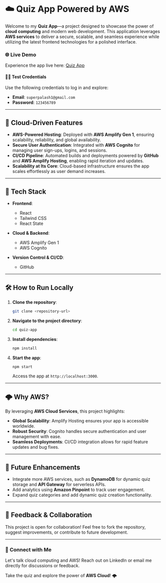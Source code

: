 # ☁️ Quiz App Powered by AWS  

Welcome to my **Quiz App**—a project designed to showcase the power of **cloud computing** and modern web development. This application leverages **AWS services** to deliver a secure, scalable, and seamless experience while utilizing the latest frontend technologies for a polished interface.  

### 🌐 **Live Demo**  
Experience the app live here: [Quiz App](https://main.d1fustll4gbj13.amplifyapp.com)  

#### 🧑‍💻 Test Credentials  
Use the following credentials to log in and explore:  
- **Email**: `superpalash1@gmail.com`  
- **Password**: `123456789`  

---

## 🚀 **Cloud-Driven Features**  

- **AWS-Powered Hosting**: Deployed with **AWS Amplify Gen 1**, ensuring scalability, reliability, and global availability.  
- **Secure User Authentication**: Integrated with **AWS Cognito** for managing user sign-ups, logins, and sessions.  
- **CI/CD Pipeline**: Automated builds and deployments powered by **GitHub** and **AWS Amplify Hosting**, enabling rapid iteration and updates.  
- **Scalability at Its Core**: Cloud-based infrastructure ensures the app scales effortlessly as user demand increases.  

---

## 🌟 **Tech Stack**  

- **Frontend**:  
  - React  
  - Tailwind CSS  
  - React State  

- **Cloud & Backend**:  
  - AWS Amplify Gen 1  
  - AWS Cognito  

- **Version Control & CI/CD**:  
  - GitHub  

---

## 🛠️ **How to Run Locally**  

1. **Clone the repository**:  
   ```bash  
   git clone <repository-url>  
   ```  

2. **Navigate to the project directory**:  
   ```bash  
   cd quiz-app  
   ```  

3. **Install dependencies**:  
   ```bash  
   npm install  
   ```  

4. **Start the app**:  
   ```bash  
   npm start  
   ```  
   Access the app at `http://localhost:3000`.  

---

## 🌩️ **Why AWS?**  

By leveraging **AWS Cloud Services**, this project highlights:  
- **Global Scalability**: Amplify Hosting ensures your app is accessible worldwide.  
- **Robust Security**: Cognito handles secure authentication and user management with ease.  
- **Seamless Deployments**: CI/CD integration allows for rapid feature updates and bug fixes.  

---

## 📌 **Future Enhancements**  

- Integrate more AWS services, such as **DynamoDB** for dynamic quiz storage and **API Gateway** for serverless APIs.  
- Add analytics using **Amazon Pinpoint** to track user engagement.  
- Expand quiz categories and add dynamic quiz creation functionality.  

---

## 📝 **Feedback & Collaboration**  

This project is open for collaboration! Feel free to fork the repository, suggest improvements, or contribute to future development.  

---

### 🔗 **Connect with Me**  

Let's talk cloud computing and AWS! Reach out on LinkedIn or email me directly for discussions or feedback.  

Take the quiz and explore the power of **AWS Cloud**! 🌩️
